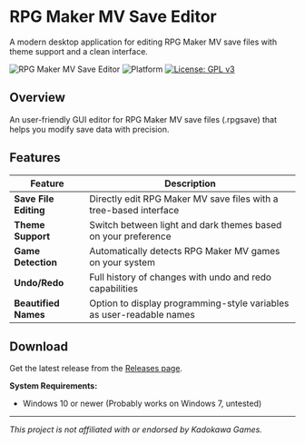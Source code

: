 # RPG Maker MV Save Editor

A modern desktop application for editing RPG Maker MV save files with theme support and a clean interface.

![RPG Maker MV Save Editor](https://img.shields.io/badge/RPG_Maker_MV-Save_Editor-blue?style=for-the-badge)
![Platform](https://img.shields.io/badge/Platform-Windows-lightgrey?style=for-the-badge)
[![License: GPL v3](https://img.shields.io/badge/License-GPLv3-blue.svg?style=for-the-badge)](https://www.gnu.org/licenses/gpl-3.0)

## Overview

An user-friendly GUI editor for RPG Maker MV save files (.rpgsave) that helps you modify save data with precision.

## Features

| Feature | Description |
|---------|-------------|
| **Save File Editing** | Directly edit RPG Maker MV save files with a tree-based interface |
| **Theme Support** | Switch between light and dark themes based on your preference |
| **Game Detection** | Automatically detects RPG Maker MV games on your system |
| **Undo/Redo** | Full history of changes with undo and redo capabilities |
| **Beautified Names** | Option to display programming-style variables as user-readable names |

## Download

Get the latest release from the [Releases page](https://github.com/soda-bobinski/rmmv-save-editor/releases).

**System Requirements:**
- Windows 10 or newer (Probably works on Windows 7, untested)

---

*This project is not affiliated with or endorsed by Kadokawa Games.*
